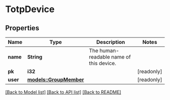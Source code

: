 # TotpDevice

## Properties

Name | Type | Description | Notes
------------ | ------------- | ------------- | -------------
**name** | **String** | The human-readable name of this device. | 
**pk** | **i32** |  | [readonly]
**user** | [**models::GroupMember**](GroupMember.md) |  | [readonly]

[[Back to Model list]](../README.md#documentation-for-models) [[Back to API list]](../README.md#documentation-for-api-endpoints) [[Back to README]](../README.md)


